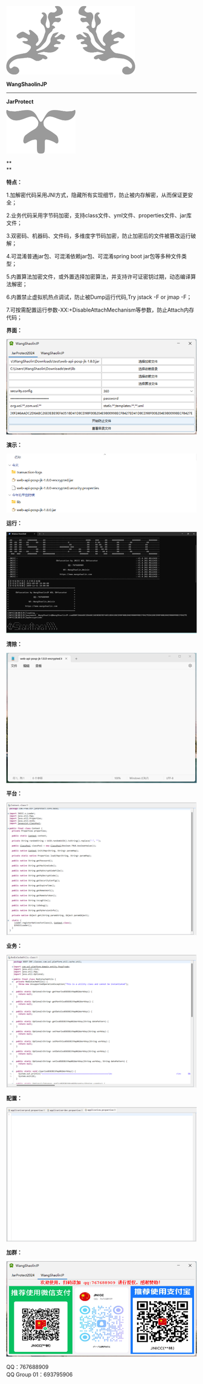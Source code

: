 ![](media/000c259394997a4a2be1e2b11465b55d.png)

**WangShaolinJP**

***

**JarProtect**

![](media/4c59838c9f143479b57b507ef750274d.png)

**  
**

**特点：**

1.加解密代码采用JNI方式，隐藏所有实现细节，防止被内存解密，从而保证更安全；

2.业务代码采用字节码加密，支持class文件、yml文件、properties文件、jar库文件；

3.双密码、机器码、文件码，多维度字节码加密，防止加密后的文件被篡改运行破解；

4.可混淆普通jar包、可混淆依赖jar包、可混淆spring boot jar包等多种文件类型；

5.内置算法加密文件，或外置选择加密算法，并支持许可证密钥过期，动态编译算法解密；

6.内置禁止虚拟机热点调试，防止被Dump运行代码,Try jstack -F or jmap -F；

7.可按需配置运行参数-XX:+DisableAttachMechanism等参数，防止Attach内存代码；

**界面：**

![](media/46f3671b1ff7029349fcebce3e34f48f.png)

**演示：**

![](media/651e71736a7605b216d777469d6270b7.png)

**运行：**

![](media/a545d89240fddea772c9f1f62dfb69a4.png)

**清除：**

![](media/96722e10503520e8226a1945b029bef7.png)

**平台：**

![](media/a4cafda1c189fa8f0dee9bbc344ce533.png)

**业务：**

![](media/42c0e67934d6688669529623b20579b6.png)

**配置：**

![](media/67dfed88065127d0bce962965fbca242.png)

**加群：**

![](media/389200b1d4a4fd8b255e48ca77b3037a.png)

QQ：767688909  
QQ Group 01：693795906
